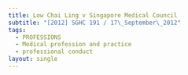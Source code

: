 ```yaml
---
title: Low Chai Ling v Singapore Medical Council
subtitle: "[2012] SGHC 191 / 17\_September\_2012"
tags:
  - PROFESSIONS
  - Medical profession and practice
  - professional conduct
layout: single
---
```


